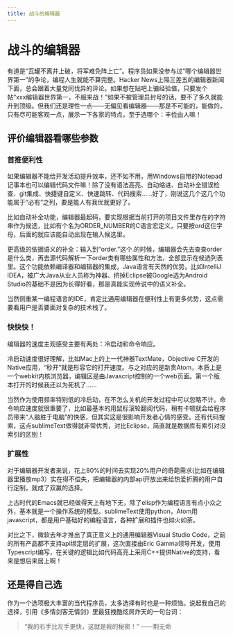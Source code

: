 ```yaml
---
title: 战斗的编辑器
---
```

# 战斗的编辑器

有道是“瓦罐不离井上破，将军难免阵上亡”。程序员如果没参与过“哪个编辑器世界第一”的争论，编程人生就能不算完整。Hacker News上隔三差五的编辑器新闻下面，总会跟着大量党同伐异的评论。如果想在贴吧上骗经验值，只要发个帖“xxx编辑器世界第一，不服来战！”如果不被管理员封号的话，要不了多久就能升到顶级。但我们还是理性一点——无偏见看编辑器——那是不可能的，能做的，只有尽可能客观一点，展示一下各家的特点，至于选哪个：丰俭由人嘛！

## 评价编辑器看哪些参数

### 首推便利性

如果编辑器不能给开发活动提升效率，还不如不用，用Windows自带的Notepad记事本也可以编辑代码文件嘛！除了没有语法高亮、自动缩进、自动补全错误检查、git集成、快捷键自定义、快速跳转、代码搜索......好了，刚说这几个这几个功能属于“必有”之列，要是能人有我优就更好了。

比如自动补全功能，编辑器最起码，要实现根据当前打开的项目文件里存在的字符串作为候选，比如有个名为ORDER_NUMBER的C语言宏定义，只要按ord这仨字母，后面的就应该能自动出现在输入候选里。

更高级的依据语义的补全：输入到“order.”这个.的时候，编辑器会先去查查order是什么类，再去源代码解析一下order类有哪些属性和方法，全部显示在候选列表里。这个功能依赖编译器和编辑器的集成，Java语言有天然的优势。比如IntelliJ IDEA，被广大Java从业人员称为神器、挤掉Eclipse被Google选为Android Studio的基础不是因为长得好看，那是真能实现传说中的语义补全。

当然侧重某一编程语言的IDE，肯定比通用编辑器在便利性上有更多优势，这点需要看用户是否要面对复杂的技术栈了。

### 快快快！

编辑器的速度主观感受主要有两处：冷启动和命令响应。

冷启动速度很好理解，比如Mac上的上一代神器TextMate，Objective C开发的Native应用，“秒开”就是形容它的打开速度。与之对应的是新贵Atom，本质上是一个webkit内核浏览器，编辑区是由Javascript控制的一个web页面。第一个版本打开的时候我还以为死机了......

当然作为使用频率特别低的冷启动，在不怎么关机的开发过程中可以忽略不计。命令响应速度就很重要了，比如最基本的用鼠标滚轮翻阅代码，稍有卡顿就会给程序员带来“人脑胜于电脑”的快感，但其实这是很影响开发者心情的感受。还有代码搜索，这点sublimeText做得就非常优秀，对比Eclipse，简直就是数据库有索引对没索引的区别！

### 扩展性

对于编辑器开发者来说，花上80%的时间去实现20%用户的奇葩需求(比如在编辑器里播放mp3）实在得不偿失，把编辑器的内部api开放出来给热爱折腾的用户自行定制，就成了双赢的选择。

上古时代的Emacs就已经做得天上有地下无，除了elisp作为编程语言有点小众之外，基本就是一个操作系统的模型。sublimeText使用python，Atom用javascript，都是用户基础好的编程语言，各种扩展和插件也如火如荼。

对比之下，微软去年才推出了真正意义上的通用编辑器Visual Studio Code，之前的所有产品都不支持api绑定层的扩展，这次直接由Eric Gamma领导开发，使用Typescript编写，在关键的逻辑比如代码高亮上采用C++提供Native的支持，看来是想后来居上啊！

## 还是得自己选

作为一个选项极大丰富的当代程序员，太多选择有时也是一种烦恼。说起我自己的选择，引用《多情剑客无情剑》里最狂拽酷炫屌炸天的一句台词：

> “我的右手比左手更快，这就是我的秘密！”
>                  ——荆无命

